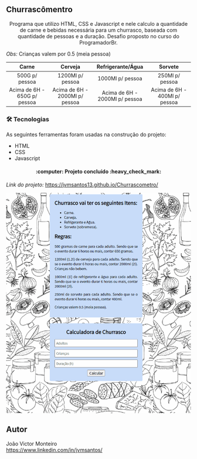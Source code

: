 ## Churrascômentro

<p align="center">Programa que utilizo HTML, CSS e Javascript e nele calculo a quantidade de carne e bebidas necessária para um churrasco, baseada com quantidade de pessoas e a duração. Desafio proposto no curso do ProgramadorBr.</p>

*Obs:* Crianças valem por 0.5 (meia pessoa)

Carne | Cerveja | Refrigerante/Água | Sorvete
:-------: | :------: | :------: | :------:
500G p/ pessoa |1200Ml p/ pessoa |1000Ml p/ pessoa |250Ml p/ pessoa
Acima de 6H - 650G p/ pessoa | Acima de 6H - 2000Ml p/ pessoa  | Acima de 6H - 2000Ml p/ pessoa  | Acima de 6H - 400Ml p/ pessoa

### 🛠 Tecnologias

As seguintes ferramentas foram usadas na construção do projeto:

- HTML
- CSS
- Javascript

<h4 align="center"> 
	:computer: Projeto concluído :heavy_check_mark:
</h4>

*Link do projeto:* https://jvmsantos13.github.io/Churrascometro/

![](img/gifanimado.gif)
## Autor
João Victor Monteiro <br />
https://www.linkedin.com/in/jvmsantos/
